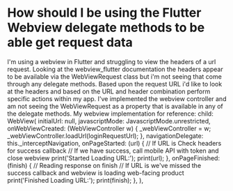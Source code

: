
# How should I be using the Flutter Webview delegate methods to be able get request data

I'm using a webview in Flutter and struggling to view the headers of a url request. Looking at the webview_flutter documentation the headers appear to be available via the WebViewRequest class but i'm not seeing that come through any delegate methods. Based upon the request URL i'd like to look at the headers and based on the URL and header combination perform specific actions within my app.
I've implemented the webview controller and am not seeing the WebViewRequest as a property that is available in any of the delegate methods.
My webview implementation for reference:
child: WebView(
  initialUrl: null,
  javascriptMode: JavascriptMode.unrestricted,
  onWebViewCreated: (WebViewController w) {
    _webViewController = w;
    _webViewController.loadUrl(loginRequestUrl);
  },
  navigationDelegate: this._interceptNavigation,
  onPageStarted: (url) {
    // If URL is <login redirect URL> Check headers for success callback
    // If we have success, call mobile API with token and close webview
    print('Started Loading URL:');
    print(url);
  },
  onPageFinished: (finish) {
    // Reading response on finish
    // If URL is <authenticated in app url> we've missed the success callback and webview is loading web-facing product
    print('Finished Loading URL:');
    print(finish);
  },
),


        